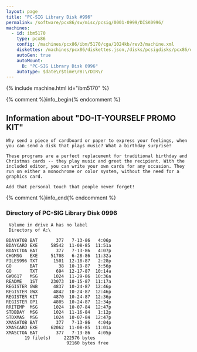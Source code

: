 ```yaml
---
layout: page
title: "PC-SIG Library Disk #996"
permalink: /software/pcx86/sw/misc/pcsig/0001-0999/DISK0996/
machines:
  - id: ibm5170
    type: pcx86
    config: /machines/pcx86/ibm/5170/cga/1024kb/rev3/machine.xml
    diskettes: /machines/pcx86/diskettes.json,/disks/pcsigdisks/pcx86/diskettes.json
    autoGen: true
    autoMount:
      B: "PC-SIG Library Disk 0996"
    autoType: $date\r$time\rB:\rDIR\r
---
```


{% include machine.html id="ibm5170" %}

{% comment %}info_begin{% endcomment %}

## Information about "DO-IT-YOURSELF PROMO KIT"

    Why send a piece of cardboard or paper to express your feelings, when
    you can send a disk that plays music? What a birthday surprise!
    
    These programs are a perfect replacement for traditional birthday and
    Christmas cards -- they play music and greet the recipient. With the
    included editor, you can write your own cards for any occasion. They
    run on either a monochrome or color system, without the need for a
    graphics card.
    
    Add that personal touch that people never forget!
{% comment %}info_end{% endcomment %}


### Directory of PC-SIG Library Disk 0996

     Volume in drive A has no label
     Directory of A:\

    BDAYATOB BAT       377   7-13-86   4:06p
    BDAYCARD EXE     58542  11-08-85  11:51a
    BDAYCTOA BAT       377   7-13-86   4:07p
    CHGMSG   EXE     51708   6-28-86  11:32a
    FILES996 TXT      1501  12-18-87   2:28p
    GO       BAT        38  10-19-87   3:56p
    GO       TXT       694  12-17-87  10:14a
    GW0617   MSG      1024  11-29-86  10:36a
    README   1ST     23073  10-15-87  11:17a
    REGISTER GWB      4837  10-24-87  12:46p
    REGISTER GWX      4842  10-24-87  12:46p
    REGISTER KIT      4870  10-24-87  12:36p
    REGISTER OP1      4805  10-24-87  12:34p
    RRITEMP  MSG      1024  10-07-84  12:47p
    STDBDAY  MSG      1024  11-16-84   1:12p
    STDXMAS  MSG      1024  10-07-84  12:47p
    XMASATOB BAT       377   7-13-86   4:04p
    XMASCARD EXE     62062  11-08-85  11:01a
    XMASCTOA BAT       377   7-13-86   4:05p
           19 file(s)     222576 bytes
                           92160 bytes free
